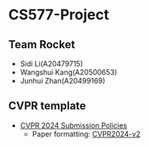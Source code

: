 # CS577-Project

## Team Rocket
- Sidi Li(A20479715)
- Wangshui Kang(A20500653)
- Junhui Zhan(A20499169)

## CVPR template
- [CVPR 2024 Submission Policies](https://cvpr2023.thecvf.com/Conferences/2024/AuthorGuidelines)
    - Paper formatting: [CVPR2024-v2](https://github.com/cvpr-org/author-kit/releases/tag/CVPR2024-v2)

